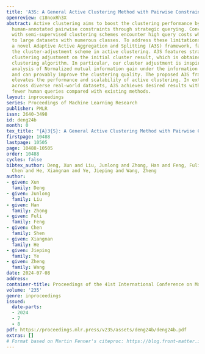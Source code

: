 ```yaml
---
title: 'A3S: A General Active Clustering Method with Pairwise Constraints'
openreview: c18noxRh3X
abstract: Active clustering aims to boost the clustering performance by integrating
  human-annotated pairwise constraints through strategic querying. Conventional approaches
  with semi-supervised clustering schemes encounter high query costs when applied
  to large datasets with numerous classes. To address these limitations, we propose
  a novel Adaptive Active Aggregation and Splitting (A3S) framework, falling within
  the cluster-adjustment scheme in active clustering. A3S features strategic active
  clustering adjustment on the initial cluster result, which is obtained by an adaptive
  clustering algorithm. In particular, our cluster adjustment is inspired by the quantitative
  analysis of Normalized mutual information gain under the information theory framework
  and can provably improve the clustering quality. The proposed A3S framework significantly
  elevates the performance and scalability of active clustering. In extensive experiments
  across diverse real-world datasets, A3S achieves desired results with significantly
  fewer human queries compared with existing methods.
layout: inproceedings
series: Proceedings of Machine Learning Research
publisher: PMLR
issn: 2640-3498
id: deng24b
month: 0
tex_title: "{A}3{S}: A General Active Clustering Method with Pairwise Constraints"
firstpage: 10488
lastpage: 10505
page: 10488-10505
order: 10488
cycles: false
bibtex_author: Deng, Xun and Liu, Junlong and Zhong, Han and Feng, Fuli and Shen,
  Chen and He, Xiangnan and Ye, Jieping and Wang, Zheng
author:
- given: Xun
  family: Deng
- given: Junlong
  family: Liu
- given: Han
  family: Zhong
- given: Fuli
  family: Feng
- given: Chen
  family: Shen
- given: Xiangnan
  family: He
- given: Jieping
  family: Ye
- given: Zheng
  family: Wang
date: 2024-07-08
address:
container-title: Proceedings of the 41st International Conference on Machine Learning
volume: '235'
genre: inproceedings
issued:
  date-parts:
  - 2024
  - 7
  - 8
pdf: https://proceedings.mlr.press/v235/assets/deng24b/deng24b.pdf
extras: []
# Format based on Martin Fenner's citeproc: https://blog.front-matter.io/posts/citeproc-yaml-for-bibliographies/
---
```

